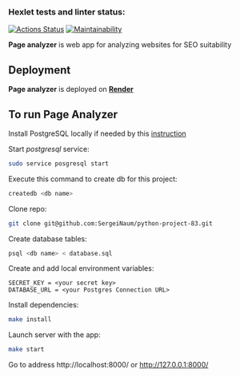 ### Hexlet tests and linter status:
[![Actions Status](https://github.com/SergeiNaum/python-project-83/workflows/hexlet-check/badge.svg)](https://github.com/SergeiNaum/python-project-83/actions)
[![Maintainability](https://api.codeclimate.com/v1/badges/adb1df82e4583625853c/maintainability)](https://codeclimate.com/github/SergeiNaum/python-project-83/maintainability)

**Page analyzer** is web app for analyzing websites for SEO suitability




## Deployment

**Page analyzer** is deployed on [**Render**](https://page-analyzer-2x5b.onrender.com/)

## To run Page Analyzer

Install PostgreSQL locally if needed by this [instruction](https://github.com/Hexlet/ru-instructions/blob/main/postgresql.md)

Start _postgresql_ service:

```bash
sudo service posgresql start
```

Execute this command to create db for this project:

```bash
createdb <db name>
```

Clone repo: 

```bash
git clone git@github.com:SergeiNaum/python-project-83.git
```

Create database tables:

```bash
psql <db name> < database.sql
```


Create and add local environment variables:

```
SECRET_KEY = <your secret key>
DATABASE_URL = <your Postgres Connection URL>
```

Install dependencies:

```bash
make install
```

Launch server with the app:

```bash
make start
```

Go to address http://localhost:8000/ or http://127.0.0.1:8000/